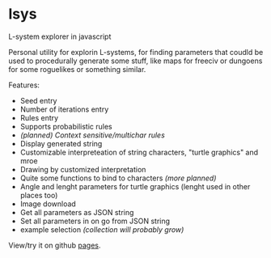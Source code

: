lsys
====

L-system explorer in javascript

Personal utility for explorin L-systems, for finding parameters that coudld be
used to procedurally generate some stuff, like maps for freeciv or dungoens for
some roguelikes or something similar.

Features:
  * Seed entry
  * Number of iterations entry
  * Rules entry
  * Supports probabilistic rules
  * *(planned) Context sensitive/multichar rules*
  * Display generated string
  * Customizable interpreteation of string characters, "turtle graphics" and mroe
  * Drawing by customized interpretation
  * Quite some functions to bind to characters *(more planned)*
  * Angle and lenght parameters for turtle graphics (lenght used in other places too)
  * Image download
  * Get all parameters as JSON string
  * Set all parameters in on go from JSON string
  * example selection *(collection will probably grow)*

View/try it on github [pages](https://morphles.github.io/lsys/index.html).
